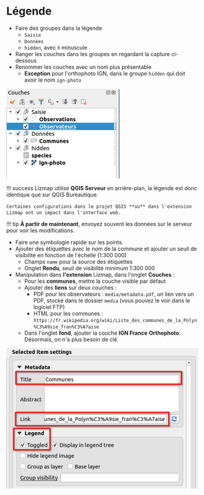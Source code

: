 # Légende

* Faire des groupes dans la légende
    * `Saisie`
    * `Données`
    * `hidden`, avec `h` minuscule
* Ranger les couches dans les groupes en regardant la capture ci-dessous  
* Renommer les couches avec un nom plus présentable
    * **Exception** pour l'orthophoto IGN, dans le groupe `hidden` qui doit avoir le nom `ign-photo`
    
![legend](../media/legend.png)

!!! success
    Lizmap utilise **QGIS Serveur** en arrière-plan, la légende est donc identique que sur QGIS Bureautique.

    Certaines configurations dans le projet QGIS **ou** dans l'extension Lizmap ont un impact dans l'interface web.

!!! tip
    **À partir de maintenant**, envoyez souvent les données sur le serveur pour voir les modifications.

* Faire une symbologie rapide sur les points.
* Ajouter des étiquettes avec le nom de la commune et ajouter un seuil de visibilité en fonction de l'échelle (1:300 000)
    * Champs `name` pour la source des étiquettes
    * Onglet **Rendu**, seuil de visibilité minimum 1:300 000
* Manipulation dans **l'extension** Lizmap, dans l'onglet **Couches** :
    * Pour les **communes**, mettre la couche visible par défaut
    * Ajouter des **liens** sur deux couches :
        * PDF pour les observateurs : `media/metadata.pdf`, un lien vers un PDF, stocké dans le dossier `media` (vous pouvez le voir dans le logiciel FTP)
        * HTML pour les communes : `https://fr.wikipedia.org/wiki/Liste_des_communes_de_la_Polyn%C3%A9sie_fran%C3%A7aise`
    * Dans l'onglet **fond**, ajouter la couche **IGN France** **Orthophoto**. Désormais, on n'a plus besoin de clé.

![Lizmap layer properties](../media/lizmap_layer_properties.png)
